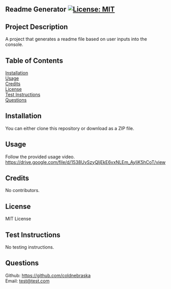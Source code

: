 ## Readme Generator [![License: MIT](https://img.shields.io/badge/License-MIT-yellow.svg)](https://opensource.org/licenses/MIT) 

## Project Description
A project that generates a readme file based on user inputs into the console.

## Table of Contents
[Installation](#installation)  
[Usage](#usage)  
[Credits](#credits)  
[License](#license)  
[Test Instructions](#test-instructions)  
[Questions](#questions)  

## Installation
You can either clone this repository or download as a ZIP file.

## Usage
Follow the provided usage video.  
https://drive.google.com/file/d/1538UvSzyQljEkE6vxNLEm_AyliK5hCoT/view


## Credits
No contributors.

## License
MIT License

## Test Instructions
No testing instructions.

## Questions
Github: https://github.com/coldnebraska  
Email: test@test.com
